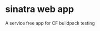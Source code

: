 sinatra web app
==================

A service free app for CF buildpack testing

<!-- Auto-update: 2025-10-12T11:15:25.979131 -->
